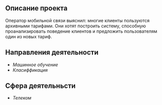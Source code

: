 ## Описание проекта

Оператор мобильной связи выяснил: многие клиенты пользуются архивными тарифами. Они хотят построить систему, способную проанализировать поведение клиентов и предложить пользователям один из новых тариф.

## Направления деятельности

- *Машинное обучение*
- *Класиффикация*

## Сфера деятельньсти

- *Телеком*
